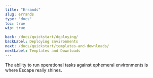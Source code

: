 ```yaml
---
title: "Errands"
slug: errands
type: "docs"
toc: true
wip: true

back: /docs/quickstart/deploying/
backLabel: Deploying Environments
next: /docs/quickstart/templates-and-downloads/
nextLabel: Templates and Downloads
---
```


The ability to run operational tasks against ephemeral environments is where 
Escape really shines. 

